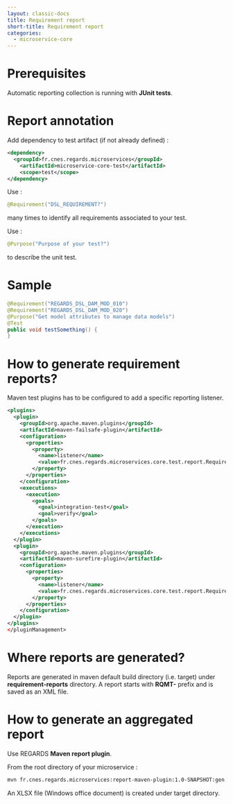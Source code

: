 ```yaml
---
layout: classic-docs
title: Requirement report
short-title: Requirement report
categories:
  - microservice-core
---
```


# Prerequisites

Automatic reporting collection is running with **JUnit tests**.

# Report annotation

Add dependency to test artifact (if not already defined) :

```xml
<dependency>
  <groupId>fr.cnes.regards.microservices</groupId>
    <artifactId>microservice-core-test</artifactId>
    <scope>test</scope>
</dependency>
```

Use :

```java
@Requirement("DSL_REQUIREMENT?")
```

many times to identify all requirements associated to your test.

Use :

```java
@Purpose("Purpose of your test?")
```

to describe the unit test.

# Sample

```java
@Requirement("REGARDS_DSL_DAM_MOD_010")
@Requirement("REGARDS_DSL_DAM_MOD_020")
@Purpose("Get model attributes to manage data models")
@Test
public void testSomething() {
}
```

# How to generate requirement reports?

Maven test plugins has to be configured to add a specific reporting listener.

```xml
<plugins>
  <plugin>
    <groupId>org.apache.maven.plugins</groupId>
    <artifactId>maven-failsafe-plugin</artifactId>
    <configuration>
      <properties>
        <property>
          <name>listener</name>
          <value>fr.cnes.regards.microservices.core.test.report.RequirementMatrixReportListener</value>
        </property>
      </properties>
    </configuration>
    <executions>
      <execution>
        <goals>
          <goal>integration-test</goal>
          <goal>verify</goal>
        </goals>
      </execution>
    </executions>
  </plugin>
  <plugin>
    <groupId>org.apache.maven.plugins</groupId>
    <artifactId>maven-surefire-plugin</artifactId>
    <configuration>
      <properties>
        <property>
          <name>listener</name>
          <value>fr.cnes.regards.microservices.core.test.report.RequirementMatrixReportListener</value>
        </property>
      </properties>
    </configuration>
  </plugin>
</plugins>
</pluginManagement>
```

# Where reports are generated?

Reports are generated in maven default build directory (i.e. target) under **requirement-reports** directory. A report starts with **RQMT-** prefix and is saved as an XML file.

# How to generate an aggregated report

Use REGARDS **Maven report plugin**.

From the root directory of your microservice :

```bash
mvn fr.cnes.regards.microservices:report-maven-plugin:1.0-SNAPSHOT:gen --non-recursive
```

An XLSX file (Windows office document) is created under target directory.
